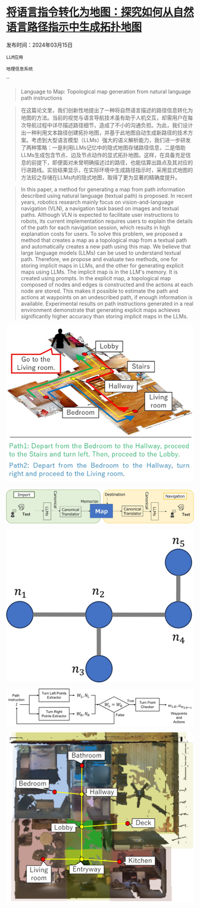 # [将语言指令转化为地图：探究如何从自然语言路径指示中生成拓扑地图](https://arxiv.org/abs/2403.10008)

发布时间：2024年03月15日

`LLM应用`

`地理信息系统`

``

> Language to Map: Topological map generation from natural language path instructions

> 在这篇论文里，我们创新性地提出了一种将自然语言描述的路径信息转化为地图的方法。当前的视觉与语言导航技术虽有助于人机交互，却需用户在每次导航过程中详尽描述路径细节，造成了不小的沟通负担。为此，我们设计出一种利用文本路径创建拓扑地图，并基于此地图自动生成新路径的技术方案。考虑到大型语言模型（LLMs）强大的语义解析能力，我们进一步研发了两种策略：一是利用LLMs记忆中的隐式地图存储路径信息，二是借助LLMs生成包含节点、边及节点动作的显式拓扑地图。这样，在具备充足信息的前提下，即便面对未曾明确描述过的路径，也能估算出路点及其对应的行进路线。实验结果显示，在实际环境中生成路径指示时，采用显式地图的方法较之存储在LLMs内的隐式地图，取得了更为显著的精确度提升。

> In this paper, a method for generating a map from path information described using natural language (textual path) is proposed. In recent years, robotics research mainly focus on vision-and-language navigation (VLN), a navigation task based on images and textual paths. Although VLN is expected to facilitate user instructions to robots, its current implementation requires users to explain the details of the path for each navigation session, which results in high explanation costs for users. To solve this problem, we proposed a method that creates a map as a topological map from a textual path and automatically creates a new path using this map. We believe that large language models (LLMs) can be used to understand textual path. Therefore, we propose and evaluate two methods, one for storing implicit maps in LLMs, and the other for generating explicit maps using LLMs. The implicit map is in the LLM's memory. It is created using prompts. In the explicit map, a topological map composed of nodes and edges is constructed and the actions at each node are stored. This makes it possible to estimate the path and actions at waypoints on an undescribed path, if enough information is available. Experimental results on path instructions generated in a real environment demonstrate that generating explicit maps achieves significantly higher accuracy than storing implicit maps in the LLMs.

![将语言指令转化为地图：探究如何从自然语言路径指示中生成拓扑地图](../../../paper_images/2403.10008/image1.jpg)

![将语言指令转化为地图：探究如何从自然语言路径指示中生成拓扑地图](../../../paper_images/2403.10008/ToMaT_overview.jpg)

![将语言指令转化为地图：探究如何从自然语言路径指示中生成拓扑地图](../../../paper_images/2403.10008/toy_environment.png)

![将语言指令转化为地图：探究如何从自然语言路径指示中生成拓扑地图](../../../paper_images/2403.10008/prompt_rev.png)

![将语言指令转化为地图：探究如何从自然语言路径指示中生成拓扑地图](../../../paper_images/2403.10008/jh_map.jpg)